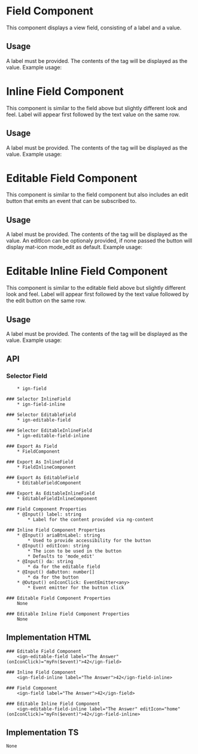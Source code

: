 # Field Component
This component displays a view field, consisting of a label and a value.

## Usage
A label must be provided. The contents of the tag will be displayed as the value. Example usage:


# Inline Field Component
This component is similar to the field above but slightly different look and feel. Label will appear first followed by the text value on the same row.

## Usage
A label must be provided. The contents of the tag will be displayed as the value. Example usage:


# Editable Field Component
This component is similar to the field component but also includes an edit button that emits an event that can be subscribed to.

## Usage
A label must be provided. The contents of the tag will be displayed as the value.
An editIcon can be optionaly provided, if none passed the button will display mat-icon mode_edit as default. Example usage:


# Editable Inline Field Component
This component is similar to the editable field above but slightly different look and feel. Label will appear first followed by the text value followed by the edit button on the same row.

## Usage
A label must be provided. The contents of the tag will be displayed as the value. Example usage:


## API
   ### Selector Field
        * ign-field

    ### Selector InlineField
        * ign-field-inline
    
    ### Selector EditableField
        * ign-editable-field
    
    ### Selector EditableInlineField
        * ign-editable-field-inline
    
    ### Export As Field
        * FieldComponent

    ### Export As InlineField
        * FieldInlineComponent

    ### Export As EditableField
        * EditableFieldComponent

    ### Export As EditableInlineField
        * EditableFieldInlineComponent

    ### Field Component Properties
        * @Input() label: string 
            * Label for the content provided via ng-content

    ### Inline Field Component Properties
        * @Input() ariaBtnLabel: string 
            * Used to provide accessibility for the button
        * @Input() editIcon: string                
            * The icon to be used in the button
            * Defaults to 'mode_edit'
        * @Input() da: string               
            * da for the editable field
        * @Input() daButton: number[]            
            * da for the button
        * @Output() onIconClick: EventEmitter<any>                    
            * Event emitter for the button click

    ### Editable Field Component Properties
        None

    ### Editable Inline Field Component Properties
        None

## Implementation HTML
    ### Editable Field Component
        <ign-editable-field label="The Answer" (onIconClick)="myFn($event)">42</ign-field>

    ### Inline Field Component
        <ign-field-inline label="The Answer">42</ign-field-inline>

    ### Field Component
        <ign-field label="The Answer">42</ign-field>

    ### Editable Inline Field Component
        <ign-editable-field-inline label="The Answer" editIcon="home" (onIconClick)="myFn($event)">42</ign-field-inline>

## Implementation TS
    None